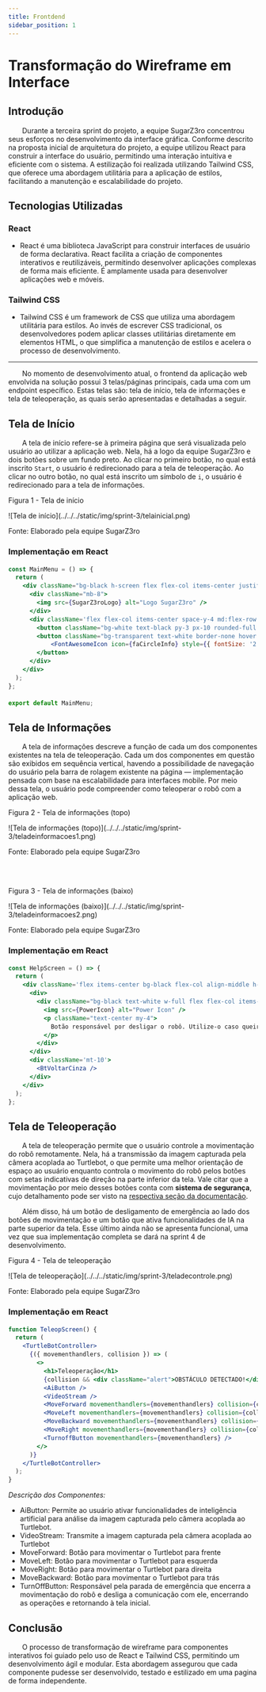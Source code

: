 ```yaml
---
title: Frontdend
sidebar_position: 1
---
```


# Transformação do Wireframe em Interface

## Introdução

&emsp;&emsp;Durante a terceira sprint do projeto, a equipe SugarZ3ro concentrou seus esforços no desenvolvimento da interface gráfica. Conforme descrito na proposta inicial de arquitetura do projeto, a equipe utilizou React para construir a interface do usuário, permitindo uma interação intuitiva e eficiente com o sistema. A estilização foi realizada utilizando Tailwind CSS, que oferece uma abordagem utilitária para a aplicação de estilos, facilitando a manutenção e escalabilidade do projeto.

## Tecnologias Utilizadas

### React
- React é uma biblioteca JavaScript para construir interfaces de usuário de forma declarativa. React facilita a criação de componentes interativos e reutilizáveis, permitindo desenvolver aplicações complexas de forma mais eficiente. É amplamente usada para desenvolver aplicações web e móveis.

### Tailwind CSS
- Tailwind CSS é um framework de CSS que utiliza uma abordagem utilitária para estilos. Ao invés de escrever CSS tradicional, os desenvolvedores podem aplicar classes utilitárias diretamente em elementos HTML, o que simplifica a manutenção de estilos e acelera o processo de desenvolvimento.

---

&emsp;&emsp;No momento de desenvolvimento atual, o frontend da aplicação web envolvida na solução possui 3 telas/páginas principais, cada uma com um endpoint específico. Estas telas são: tela de início, tela de informações e tela de teleoperação, as quais serão apresentadas e detalhadas a seguir.

## Tela de Início

&emsp;&emsp;A tela de início refere-se à primeira página que será visualizada pelo usuário ao utilizar a aplicação web. Nela, há a logo da equipe SugarZ3ro e dois botões sobre um fundo preto. Ao clicar no primeiro botão, no qual está inscrito `Start`, o usuário é redirecionado para a tela de teleoperação. Ao clicar no outro botão, no qual está inscrito um símbolo de `i`, o usuário é redirecionado para a tela de informações.

<p style={{textAlign: 'center'}}>Figura 1 - Tela de início</p>

<div style={{textAlign: 'center'}}>
    ![Tela de início](../../../static/img/sprint-3/telainicial.png)
</div>

<p style={{textAlign: 'center'}}>Fonte: Elaborado pela equipe SugarZ3ro</p>

### Implementação em React

```jsx
const MainMenu = () => {
  return (
    <div className="bg-black h-screen flex flex-col items-center justify-center">
      <div className="mb-8">
        <img src={SugarZ3roLogo} alt="Logo SugarZ3ro" />
      </div>
      <div className='flex flex-col items-center space-y-4 md:flex-row md:space-x-10 md:mt-28'>
        <button className="bg-white text-black py-3 px-10 rounded-full font-bold hover:bg-gray-400 mt-2 md:mt-0">Start</button>
        <button className="bg-transparent text-white border-none hover:text-slate-400 mt-4 md:mt-0" style={{ borderRadius: '100%', borderWidth: '2px'}}>
            <FontAwesomeIcon icon={faCircleInfo} style={{ fontSize: '2.5rem'}}/>
        </button>
      </div>
    </div>
  );
};

export default MainMenu;
```

## Tela de Informações

&emsp;&emsp;A tela de informações descreve a função de cada um dos componentes existentes na tela de teleoperação. Cada um dos componentes em questão são exibidos em sequência vertical, havendo a possibilidade de navegação do usuário pela barra de rolagem existente na página — implementação pensada com base na escalabilidade para interfaces mobile. Por meio dessa tela, o usuário pode compreender como teleoperar o robô com a aplicação web.

<p style={{textAlign: 'center'}}>Figura 2 - Tela de informações (topo)</p>

<div style={{textAlign: 'center'}}>
    ![Tela de informações (topo)](../../../static/img/sprint-3/teladeinformacoes1.png)
</div>

<p style={{textAlign: 'center'}}>Fonte: Elaborado pela equipe SugarZ3ro</p>

<br/><br/>

<p style={{textAlign: 'center'}}>Figura 3 - Tela de informações (baixo)</p>

<div style={{textAlign: 'center'}}>
    ![Tela de informações (baixo)](../../../static/img/sprint-3/teladeinformacoes2.png)
</div>

<p style={{textAlign: 'center'}}>Fonte: Elaborado pela equipe SugarZ3ro</p>

### Implementação em React

```jsx
const HelpScreen = () => {
  return (
    <div className='flex items-center bg-black flex-col align-middle h-screen'>
      <div>
        <div className="bg-black text-white w-full flex flex-col items-center justify-center border-2 border-white rounded p-4 overflow-auto mt-32">
          <img src={PowerIcon} alt="Power Icon" />
          <p className="text-center my-4">
            Botão responsável por desligar o robô. Utilize-o caso queira desligar e retornar à página inicial.
          </p>
        </div>
      </div>
      <div className='mt-10'>
        <BtVoltarCinza />
      </div>
    </div>
  );
};
```

## Tela de Teleoperação

&emsp;&emsp;A tela de teleoperação permite que o usuário controle a movimentação do robô remotamente. Nela, há a transmissão da imagem capturada pela câmera acoplada ao Turtlebot, o que permite uma melhor orientação de espaço ao usuário enquanto controla o movimento do robô pelos botões com setas indicativas de direção na parte inferior da tela. Vale citar que a movimentação por meio desses botões conta com **sistema de segurança**, cujo detalhamento pode ser visto na [respectiva seção da documentação](./sistema-de-seguranca.md).

&emsp;&emsp;Além disso, há um botão de desligamento de emergência ao lado dos botões de movimentação e um botão que ativa funcionalidades de IA na parte superior da tela. Esse último ainda não se apresenta funcional, uma vez que sua implementação completa se dará na sprint 4 de desenvolvimento.

<p style={{textAlign: 'center'}}>Figura 4 - Tela de teleoperação</p>

<div style={{textAlign: 'center'}}>
    ![Tela de teleoperação](../../../static/img/sprint-3/teladecontrole.png)
</div>

<p style={{textAlign: 'center'}}>Fonte: Elaborado pela equipe SugarZ3ro</p>

### Implementação em React

```jsx
function TeleopScreen() {
  return (
    <TurtleBotController>
      {({ movementhandlers, collision }) => (
        <>
          <h1>Teleoperação</h1>
          {collision && <div className="alert">OBSTÁCULO DETECTADO!</div>}
          <AiButton />
          <VideoStream />
          <MoveForward movementhandlers={movementhandlers} collision={collision} />
          <MoveLeft movementhandlers={movementhandlers} collision={collision} />
          <MoveBackward movementhandlers={movementhandlers} collision={collision} />
          <MoveRight movementhandlers={movementhandlers} collision={collision} />
          <TurnoffButton movementhandlers={movementhandlers} />
        </>
      )}
    </TurtleBotController>
  );
}
```

*Descrição dos Componentes:*
- AiButton:      Permite ao usuário ativar funcionalidades de inteligência artificial para análise da imagem capturada pelo câmera acoplada ao Turtlebot.
- VideoStream:   Transmite a imagem capturada pela câmera acoplada ao Turtlebot
- MoveForward:   Botão para movimentar o Turtlebot para frente
- MoveLeft:      Botão para movimentar o Turtlebot para esquerda
- MoveRight:     Botão para movimentar o Turtlebot para direita
- MoveBackward:  Botão para movimentar o Turtlebot para trás
- TurnOffButton: Responsável pela parada de emergência que encerra a movimentação do robô e desliga a comunicação com ele, encerrando as operações e retornando à tela inicial.


## Conclusão

&emsp;&emsp;O processo de transformação de wireframe para componentes interativos foi guiado pelo uso de React e Tailwind CSS, permitindo um desenvolvimento ágil e modular. Esta abordagem assegurou que cada componente pudesse ser desenvolvido, testado e estilizado em uma pagina de forma independente.